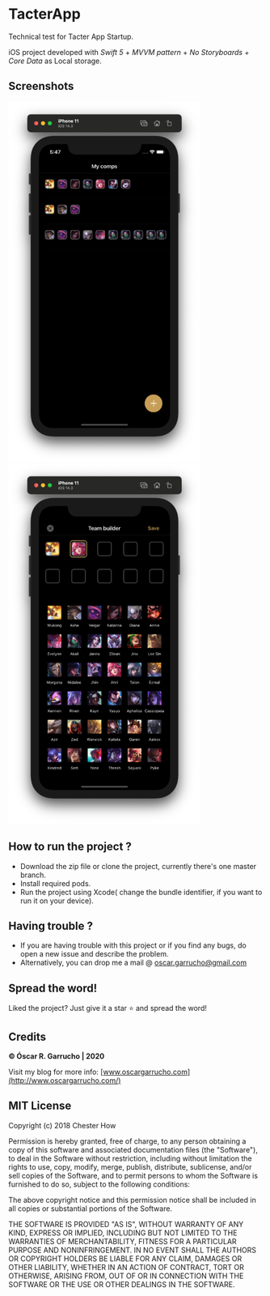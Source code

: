 # TacterApp
Technical test for Tacter App Startup.

iOS project developed with *Swift 5* + *MVVM pattern* + *No Storyboards* + *Core Data* as Local storage.

## Screenshots

![alt tag1](images/image_01.png)
![alt tag2](images/image_02.png)

## How to run the project ?
* Download the zip file or clone the project, currently there's one master branch.
* Install required pods.
* Run the project using Xcode( change the bundle identifier, if you want to run it on your device).


## Having trouble ?
* If you are having trouble with this project or if you find any bugs, do open a new issue and describe the problem.
* Alternatively, you can drop me a mail @ oscar.garrucho@gmail.com

## Spread the word!
Liked the project? Just give it a star ⭐️ and spread the word!

## Credits
**© Óscar R. Garrucho | 2020**

Visit my blog for more info: [www.oscargarrucho.com](http://www.oscargarrucho.com/)

## MIT License

Copyright (c) 2018 Chester How

Permission is hereby granted, free of charge, to any person obtaining a copy of this software and associated documentation files (the "Software"), to deal in the Software without restriction, including without limitation the rights to use, copy, modify, merge, publish, distribute, sublicense, and/or sell copies of the Software, and to permit persons to whom the Software is furnished to do so, subject to the following conditions:

The above copyright notice and this permission notice shall be included in all copies or substantial portions of the Software.

THE SOFTWARE IS PROVIDED "AS IS", WITHOUT WARRANTY OF ANY KIND, EXPRESS OR IMPLIED, INCLUDING BUT NOT LIMITED TO THE WARRANTIES OF MERCHANTABILITY, FITNESS FOR A PARTICULAR PURPOSE AND NONINFRINGEMENT. IN NO EVENT SHALL THE AUTHORS OR COPYRIGHT HOLDERS BE LIABLE FOR ANY CLAIM, DAMAGES OR OTHER LIABILITY, WHETHER IN AN ACTION OF CONTRACT, TORT OR OTHERWISE, ARISING FROM, OUT OF OR IN CONNECTION WITH THE SOFTWARE OR THE USE OR OTHER DEALINGS IN THE SOFTWARE.

